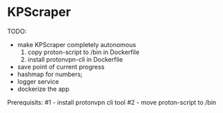 # KPScraper

TODO:

- make KPScraper completely autonomous
  1) copy proton-script to /bin in Dockerfile
  2) install protonvpn-cli in Dockerfile
- save point of current progress
- hashmap for numbers;
- logger service
- dockerize the app

Prerequisits:
#1 - install protonvpn cli tool
#2 - move proton-script to /bin